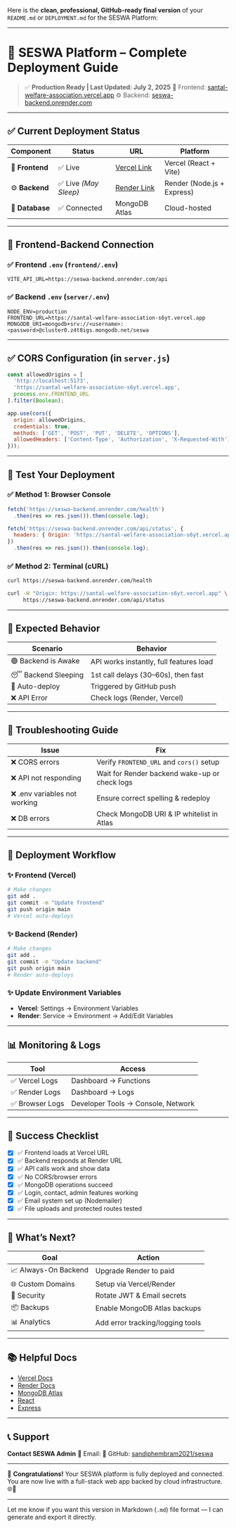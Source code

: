 Here is the **clean, professional, GitHub-ready final version** of your `README.md` or `DEPLOYMENT.md` for the SESWA Platform:

---

# 🚀 SESWA Platform – Complete Deployment Guide

> ✅ **Production Ready | Last Updated: July 2, 2025**
> 🎯 Frontend: [santal-welfare-association.vercel.app](https://santal-welfare-association-s6yt.vercel.app/)
> ⚙️ Backend: [seswa-backend.onrender.com](https://seswa-backend.onrender.com)

---

## ✅ Current Deployment Status

| Component       | Status               | URL                                                                | Platform                   |
| --------------- | -------------------- | ------------------------------------------------------------------ | -------------------------- |
| 🎨 **Frontend** | ✅ Live               | [Vercel Link](https://santal-welfare-association-s6yt.vercel.app/) | Vercel (React + Vite)      |
| ⚙️ **Backend**  | ✅ Live *(May Sleep)* | [Render Link](https://seswa-backend.onrender.com)                  | Render (Node.js + Express) |
| 💾 **Database** | ✅ Connected          | MongoDB Atlas                                                      | Cloud-hosted               |

---

## 🔗 Frontend-Backend Connection

### ✅ Frontend `.env` (`frontend/.env`)

```env
VITE_API_URL=https://seswa-backend.onrender.com/api
```

### ✅ Backend `.env` (`server/.env`)

```env
NODE_ENV=production
FRONTEND_URL=https://santal-welfare-association-s6yt.vercel.app
MONGODB_URI=mongodb+srv://<username>:<password>@cluster0.z4t8igs.mongodb.net/seswa
```

---

## ✅ CORS Configuration (in `server.js`)

```js
const allowedOrigins = [
  'http://localhost:5173',
  'https://santal-welfare-association-s6yt.vercel.app',
  process.env.FRONTEND_URL
].filter(Boolean);

app.use(cors({
  origin: allowedOrigins,
  credentials: true,
  methods: ['GET', 'POST', 'PUT', 'DELETE', 'OPTIONS'],
  allowedHeaders: ['Content-Type', 'Authorization', 'X-Requested-With']
}));
```

---

## 🧪 Test Your Deployment

### ✅ Method 1: Browser Console

```js
fetch('https://seswa-backend.onrender.com/health')
  .then(res => res.json()).then(console.log);

fetch('https://seswa-backend.onrender.com/api/status', {
  headers: { Origin: 'https://santal-welfare-association-s6yt.vercel.app' }
})
  .then(res => res.json()).then(console.log);
```

### ✅ Method 2: Terminal (cURL)

```bash
curl https://seswa-backend.onrender.com/health

curl -H "Origin: https://santal-welfare-association-s6yt.vercel.app" \
     https://seswa-backend.onrender.com/api/status
```

---

## 🎯 Expected Behavior

| Scenario            | Behavior                                |
| ------------------- | --------------------------------------- |
| 🟢 Backend is Awake | API works instantly, full features load |
| 😴 Backend Sleeping | 1st call delays (30–60s), then fast     |
| 🔄 Auto-deploy      | Triggered by GitHub push                |
| ❌ API Error         | Check logs (Render, Vercel)             |

---

## 🔧 Troubleshooting Guide

| Issue                        | Fix                                           |
| ---------------------------- | --------------------------------------------- |
| ❌ CORS errors                | Verify `FRONTEND_URL` and `cors()` setup      |
| ❌ API not responding         | Wait for Render backend wake-up or check logs |
| ❌ .env variables not working | Ensure correct spelling & redeploy            |
| ❌ DB errors                  | Check MongoDB URI & IP whitelist in Atlas     |

---

## 🚀 Deployment Workflow

### ✨ Frontend (Vercel)

```bash
# Make changes
git add .
git commit -m "Update frontend"
git push origin main
# Vercel auto-deploys
```

### ✨ Backend (Render)

```bash
# Make changes
git add .
git commit -m "Update backend"
git push origin main
# Render auto-deploys
```

### ✨ Update Environment Variables

* **Vercel**: Settings → Environment Variables
* **Render**: Service → Environment → Add/Edit Variables

---

## 📊 Monitoring & Logs

| Tool           | Access                             |
| -------------- | ---------------------------------- |
| ✅ Vercel Logs  | Dashboard → Functions              |
| ✅ Render Logs  | Dashboard → Logs                   |
| ✅ Browser Logs | Developer Tools → Console, Network |

---

## 🎉 Success Checklist

* [x] ✅ Frontend loads at Vercel URL
* [x] ✅ Backend responds at Render URL
* [x] ✅ API calls work and show data
* [x] ✅ No CORS/browser errors
* [x] ✅ MongoDB operations succeed
* [x] ✅ Login, contact, admin features working
* [x] ✅ Email system set up (Nodemailer)
* [x] ✅ File uploads and protected routes tested

---

## 🔮 What’s Next?

| Goal                 | Action                           |
| -------------------- | -------------------------------- |
| 📈 Always-On Backend | Upgrade Render to paid           |
| 🌐 Custom Domains    | Setup via Vercel/Render          |
| 🔐 Security          | Rotate JWT & Email secrets       |
| 📦 Backups           | Enable MongoDB Atlas backups     |
| 📊 Analytics         | Add error tracking/logging tools |

---

## 📚 Helpful Docs

* [Vercel Docs](https://vercel.com/docs)
* [Render Docs](https://render.com/docs)
* [MongoDB Atlas](https://www.mongodb.com/docs/atlas/)
* [React](https://react.dev/)
* [Express](https://expressjs.com/)

---

## 📞 Support

**Contact SESWA Admin**
📧 Email: 
📁 GitHub: [sandiphembram2021/seswa](https://github.com/sandiphembram2021/seswa)

---

🎊 **Congratulations!** Your SESWA platform is fully deployed and connected.
You are now live with a full-stack web app backed by cloud infrastructure. 🌐🎉

---

Let me know if you want this version in Markdown (`.md`) file format — I can generate and export it directly.
